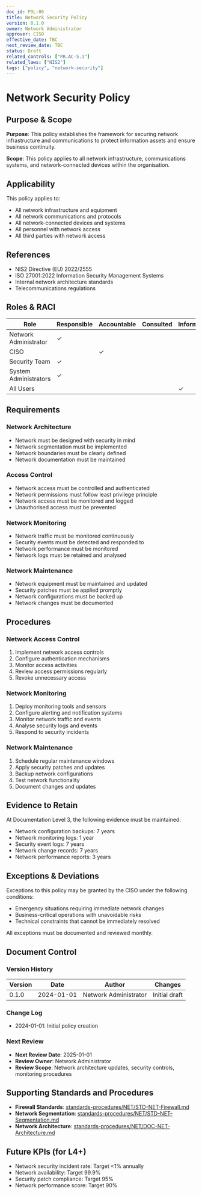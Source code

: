 ```yaml
---
doc_id: POL-06
title: Network Security Policy
version: 0.1.0
owner: Network Administrator
approver: CISO
effective_date: TBC
next_review_date: TBC
status: Draft
related_controls: ["PR.AC-5.1"]
related_laws: ["NIS2"]
tags: ["policy", "network-security"]
---
```


# Network Security Policy

## Purpose & Scope

**Purpose**: This policy establishes the framework for securing network infrastructure and communications to protect information assets and ensure business continuity.

**Scope**: This policy applies to all network infrastructure, communications systems, and network-connected devices within the organisation.

## Applicability

This policy applies to:
- All network infrastructure and equipment
- All network communications and protocols
- All network-connected devices and systems
- All personnel with network access
- All third parties with network access

## References

- NIS2 Directive (EU) 2022/2555
- ISO 27001:2022 Information Security Management Systems
- Internal network architecture standards
- Telecommunications regulations

## Roles & RACI

| Role | Responsible | Accountable | Consulted | Informed |
|------|-------------|-------------|-----------|----------|
| Network Administrator | ✓ | | | |
| CISO | | ✓ | | |
| Security Team | ✓ | | | |
| System Administrators | ✓ | | | |
| All Users | | | | ✓ |

## Requirements

### Network Architecture
- Network must be designed with security in mind
- Network segmentation must be implemented
- Network boundaries must be clearly defined
- Network documentation must be maintained

### Access Control
- Network access must be controlled and authenticated
- Network permissions must follow least privilege principle
- Network access must be monitored and logged
- Unauthorised access must be prevented

### Network Monitoring
- Network traffic must be monitored continuously
- Security events must be detected and responded to
- Network performance must be monitored
- Network logs must be retained and analysed

### Network Maintenance
- Network equipment must be maintained and updated
- Security patches must be applied promptly
- Network configurations must be backed up
- Network changes must be documented

## Procedures

### Network Access Control
1. Implement network access controls
2. Configure authentication mechanisms
3. Monitor access activities
4. Review access permissions regularly
5. Revoke unnecessary access

### Network Monitoring
1. Deploy monitoring tools and sensors
2. Configure alerting and notification systems
3. Monitor network traffic and events
4. Analyse security logs and events
5. Respond to security incidents

### Network Maintenance
1. Schedule regular maintenance windows
2. Apply security patches and updates
3. Backup network configurations
4. Test network functionality
5. Document changes and updates

## Evidence to Retain

At Documentation Level 3, the following evidence must be maintained:
- Network configuration backups: 7 years
- Network monitoring logs: 1 year
- Security event logs: 7 years
- Network change records: 7 years
- Network performance reports: 3 years

## Exceptions & Deviations

Exceptions to this policy may be granted by the CISO under the following conditions:
- Emergency situations requiring immediate network changes
- Business-critical operations with unavoidable risks
- Technical constraints that cannot be immediately resolved

All exceptions must be documented and reviewed monthly.

## Document Control

### Version History
| Version | Date | Author | Changes |
|---------|------|--------|---------|
| 0.1.0 | 2024-01-01 | Network Administrator | Initial draft |

### Change Log
- 2024-01-01: Initial policy creation

### Next Review
- **Next Review Date**: 2025-01-01
- **Review Owner**: Network Administrator
- **Review Scope**: Network architecture updates, security controls, monitoring procedures

## Supporting Standards and Procedures

- **Firewall Standards**: [standards-procedures/NET/STD-NET-Firewall.md](../standards-procedures/NET/STD-NET-Firewall.md)
- **Network Segmentation**: [standards-procedures/NET/STD-NET-Segmentation.md](../standards-procedures/NET/STD-NET-Segmentation.md)
- **Network Architecture**: [standards-procedures/NET/DOC-NET-Architecture.md](../standards-procedures/NET/DOC-NET-Architecture.md)

## Future KPIs (for L4+)
- Network security incident rate: Target <1% annually
- Network availability: Target 99.9%
- Security patch compliance: Target 95%
- Network performance score: Target 90%
